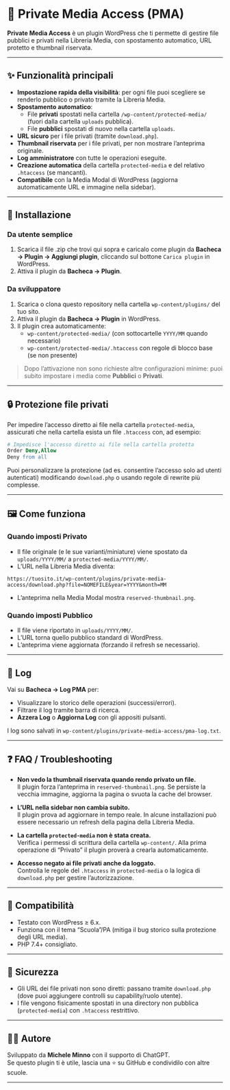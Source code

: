 # 📁 Private Media Access (PMA)

**Private Media Access** è un plugin WordPress che ti permette di gestire file pubblici e privati nella Libreria Media, con spostamento automatico, URL protetto e thumbnail riservata.

---

## ✨ Funzionalità principali

- **Impostazione rapida della visibilità**: per ogni file puoi scegliere se renderlo pubblico o privato tramite la Libreria Media.
- **Spostamento automatico**:
  - File **privati** spostati nella cartella `/wp-content/protected-media/` (fuori dalla cartella `uploads` pubblica).
  - File **pubblici** spostati di nuovo nella cartella `uploads`.
- **URL sicuro** per i file privati (tramite `download.php`).
- **Thumbnail riservata** per i file privati, per non mostrare l’anteprima originale.
- **Log amministratore** con tutte le operazioni eseguite.
- **Creazione automatica** della cartella `protected-media` e del relativo `.htaccess` (se mancanti).
- **Compatibile** con la Media Modal di WordPress (aggiorna automaticamente URL e immagine nella sidebar).

---

## 🚀 Installazione

### Da utente semplice
1. Scarica il file .zip che trovi qui sopra e caricalo come plugin da **Bacheca → Plugin → Aggiungi plugin**, cliccando sul bottone `Carica plugin` in WordPress.
2. Attiva il plugin da **Bacheca → Plugin**.

### Da sviluppatore
1. Scarica o clona questo repository nella cartella `wp-content/plugins/` del tuo sito.
2. Attiva il plugin da **Bacheca → Plugin** in WordPress.
3. Il plugin crea automaticamente:
   - `wp-content/protected-media/` (con sottocartelle `YYYY/MM` quando necessario)
   - `wp-content/protected-media/.htaccess` con regole di blocco base (se non presente)

> Dopo l’attivazione non sono richieste altre configurazioni minime: puoi subito impostare i media come **Pubblici** o **Privati**.

---

## 🔒 Protezione file privati

Per impedire l’accesso diretto ai file nella cartella `protected-media`, assicurati che nella cartella esista un file `.htaccess` con, ad esempio:

```apache
# Impedisce l'accesso diretto ai file nella cartella protetta
Order Deny,Allow
Deny from all
```

Puoi personalizzare la protezione (ad es. consentire l’accesso solo ad utenti autenticati) modificando `download.php` o usando regole di rewrite più complesse.

---

## 🖼 Come funziona

### Quando imposti **Privato**
- Il file originale (e le sue varianti/miniature) viene spostato da `uploads/YYYY/MM/` a `protected-media/YYYY/MM/`.
- L’URL nella Libreria Media diventa:

```
https://tuosito.it/wp-content/plugins/private-media-access/download.php?file=NOMEFILE&year=YYYY&month=MM
```

- L’anteprima nella Media Modal mostra `reserved-thumbnail.png`.

### Quando imposti **Pubblico**
- Il file viene riportato in `uploads/YYYY/MM/`.
- L’URL torna quello pubblico standard di WordPress.
- L’anteprima viene aggiornata (forzando il refresh se necessario).

---

## 🧰 Log

Vai su **Bacheca → Log PMA** per:
- Visualizzare lo storico delle operazioni (successi/errori).
- Filtrare il log tramite barra di ricerca.
- **Azzera Log** o **Aggiorna Log** con gli appositi pulsanti.

I log sono salvati in `wp-content/plugins/private-media-access/pma-log.txt`.

---

## ❓ FAQ / Troubleshooting

- **Non vedo la thumbnail riservata quando rendo privato un file.**  
  Il plugin forza l’anteprima in `reserved-thumbnail.png`. Se persiste la vecchia immagine, aggiorna la pagina o svuota la cache del browser.

- **L’URL nella sidebar non cambia subito.**  
  Il plugin prova ad aggiornare in tempo reale. In alcune installazioni può essere necessario un refresh della pagina della Libreria Media.

- **La cartella `protected-media` non è stata creata.**  
  Verifica i permessi di scrittura della cartella `wp-content/`. Alla prima operazione di “Privato” il plugin proverà a crearla automaticamente.

- **Accesso negato ai file privati anche da loggato.**  
  Controlla le regole del `.htaccess` in `protected-media` o la logica di `download.php` per gestire l’autorizzazione.

---

## 🧩 Compatibilità

- Testato con WordPress ≥ 6.x.
- Funziona con il tema “Scuola”/PA (mitiga il bug storico sulla protezione degli URL media).
- PHP 7.4+ consigliato.

---

## 🔐 Sicurezza

- Gli URL dei file privati non sono diretti: passano tramite `download.php` (dove puoi aggiungere controlli su capability/ruolo utente).
- I file vengono fisicamente spostati in una directory non pubblica (`protected-media`) con `.htaccess` restrittivo.

---

## 👨‍💻 Autore

Sviluppato da **Michele Minno** con il supporto di ChatGPT.  
Se questo plugin ti è utile, lascia una ⭐ su GitHub e condividilo con altre scuole.

---
